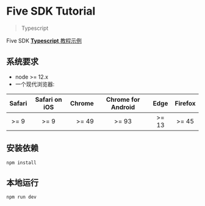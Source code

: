 # Five SDK Tutorial
> Typescript

Five SDK [**Typescript** 教程示例](https://open-platform.realsee.com/developer/docs/front/3d-space/handbook/no-framework/get-started/)

## 系统要求

- node >= 12.x
- 一个现代浏览器:

| Safari | Safari on iOS | Chrome | Chrome for Android | Edge  | Firefox |
| :----: | :-----------: | -----: | :----------------: | :---: | :-----: |
|  >= 9  |     >= 9      |  >= 49 |       >= 93        | >= 13 |  >= 45  |

## 安装依赖

```shell
npm install
```

## 本地运行

```shell
npm run dev
```